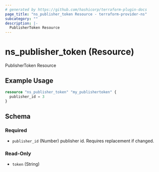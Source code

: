 ```yaml
---
# generated by https://github.com/hashicorp/terraform-plugin-docs
page_title: "ns_publisher_token Resource - terraform-provider-ns"
subcategory: ""
description: |-
  PublisherToken Resource
---
```


# ns_publisher_token (Resource)

PublisherToken Resource

## Example Usage

```terraform
resource "ns_publisher_token" "my_publishertoken" {
  publisher_id = 3
}
```

<!-- schema generated by tfplugindocs -->
## Schema

### Required

- `publisher_id` (Number) publisher id. Requires replacement if changed.

### Read-Only

- `token` (String)



